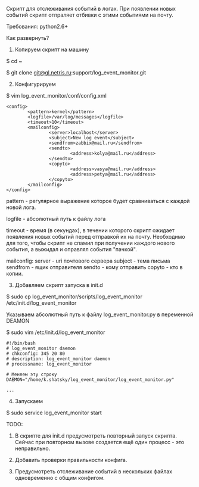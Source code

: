 Скрипт для отслеживания событий в логах. При появлении новых событий скрипт
отпраляет отбивки с этими событиями на почту.

Требования: python2.6+ 

Как развернуть?

1. Копируем скрипт на машину

$ cd ~

$ git clone git@gl.netris.ru:support/log_event_monitor.git

2. Конфигурируем

$ vim log_event_monitor/conf/config.xml

```
<config>
        <pattern>kernel</pattern> 
        <logfile>/var/log/messages</logfile>
        <timeout>10</timeout>
        <mailconfig>
                <server>localhost</server>
                <subject>New log event</subject>
                <sendfrom>zabbix@mail.ru</sendfrom>
                <sendto>
                        <address>kolya@mail.ru</address>
                </sendto>
                <copyto>
                        <address>vasya@mail.ru</address>
                        <address>petya@mail.ru</address>
                </copyto>
        </mailconfig>
</config>
```
pattern - регулярное выражение которое будет сравниваться с каждой новой 
лога.

logfile - абсолютный путь к файлу лога

timeout - время (в секундах), в течении которого скрипт ожидает появления
новых событий перед отправкой их на почту. Необходимо для того, чтобы
скрипт не спамил при получении каждого нового события, а выжидал и оправлял
события "пачкой".

mailconfig:
    server - uri почтового сервера
    subject - тема письма
    sendfrom - ящик отправителя
    sendto - кому отправить
    copyto - кто в копии.
    
3. Добавляем скрипт запуска в init.d

$ sudo cp log_event_monitor/scripts/log_event_monitor /etc/init.d/log_event_monitor

Указываем абсолютный путь к файлу log_event_monitor.py в переменной DEAMON

$ sudo vim /etc/init.d/log_event_monitor

```
#!/bin/bash
# log_event_monitor daemon
# chkconfig: 345 20 80
# description: log_event_monitor daemon
# processname: log_event_monitor

# Меняем эту строку
DAEMON="/home/k.shatsky/log_event_monitor/log_event_monitor.py"

...

```



4. Запускаем 

$ sudo service log_event_monitor start

TODO:

1. В скрипте для init.d предусмотреть повторный запуск скрипта. Сейчас при
повторном вызове создается ещё один процесс - это неправильно.

2. Добавить проверки правильности конфига.

3. Предусмотреть отслеживание событий в нескольких файлах одновременно с общим конфигом.
